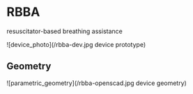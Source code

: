 # RBBA
resuscitator-based breathing assistance


![device_photo](/rbba-dev.jpg device prototype)


## Geometry

![parametric_geometry](/rbba-openscad.jpg device geometry)

